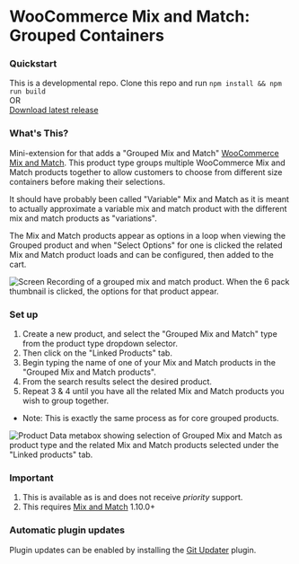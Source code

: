 # WooCommerce Mix and Match: Grouped Containers

### Quickstart

This is a developmental repo. Clone this repo and run `npm install && npm run build`   
OR    
[Download latest release](https://github.com/kathyisawesome/wc-mnm-grouped/releases/latest/download/wc-mnm-grouped.zip)    

### What's This?

Mini-extension for that adds a "Grouped Mix and Match" [WooCommerce Mix and Match](https://woocommerce.com/products/woocommerce-mix-and-match-products ). This product type groups multiple WooCommerce Mix and Match products together to allow customers to choose from different size containers before making their selections.

It should have probably been called "Variable" Mix and Match as it is meant to actually approximate a variable mix and match product with the different mix and match products as "variations".

The Mix and Match products appear as options in a loop when viewing the Grouped product and when "Select Options" for one is clicked the related Mix and Match product loads and can be configured, then added to the cart. 

![Screen Recording of a grouped mix and match product. When the 6 pack thumbnail is clicked, the options for that product appear.](https://user-images.githubusercontent.com/507025/92426124-5425f580-f146-11ea-9d41-623107fb518c.gif)

### Set up

1. Create a new product, and select the "Grouped Mix and Match" type from the product type dropdown selector. 
2. Then click on the "Linked Products" tab.
3. Begin typing the name of one of your Mix and Match products in the "Grouped Mix and Match products".
4. From the search results select the desired product.
5. Repeat 3 & 4 until you have all the related Mix and Match products you wish to group together.

* Note: This is exactly the same process as for core grouped products.

![Product Data metabox showing selection of Grouped Mix and Match as product type and the related Mix and Match products selected under the "Linked products" tab. ](https://user-images.githubusercontent.com/507025/92425312-14f6a500-f144-11ea-9ba5-8baca5034906.png)

### Important

1. This is available as is and does not receive _priority_ support.
2. This requires [Mix and Match]( https://woocommerce.com/products/woocommerce-mix-and-match-products ) 1.10.0+

### Automatic plugin updates

Plugin updates can be enabled by installing the [Git Updater](https://git-updater.com/) plugin.
